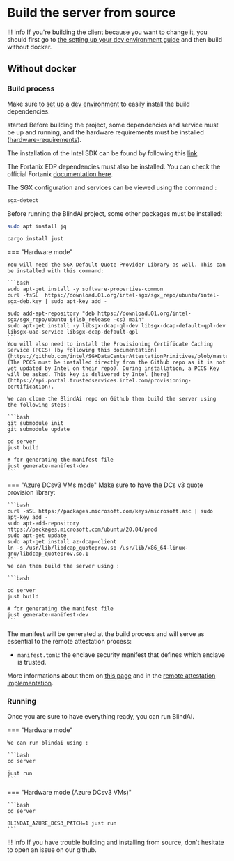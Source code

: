 # Build the server from source

!!! info
    If you're building the client because you want to change it, you should first go to [the setting up your dev environment guide](../contributing/setting-up-your-dev-environment.md) and then build without docker.

<!-- ## Using Docker 🐳

### Build process

You can build the whole project by using our Docker image. We have set up the Docker image to have a reproducible build no matter the environment. You can start the process with those commands:


=== "Hardware mode"
    ```bash
    cd server

    DOCKER_BUILDKIT=1 docker build \
        --target hardware \
        -t mithrilsecuritysas/blindai-server:latest \
        -f ./docker/build.dockerfile \
        .
    ```
    This will create a manifest file with `allow_debug = false`. To change that, use `-e MANIFEST_ALLOW_DEBUG=true` when building.

=== "Hardware mode (Azure DCsv3 VMs)"
    ```bash
    cd server

    DOCKER_BUILDKIT=1 docker build \
        --target hardware-dcsv3 \
        -t mithrilsecuritysas/blindai-server-dcsv3:latest \
        -f ./docker/build.dockerfile \
        .
    ```
    This will create a manifest file with `allow_debug = false`. To change that, use `-e MANIFEST_ALLOW_DEBUG=true` when building.

!!! info
    If your goal is to obtain a manifest.toml file to connect to a distant server. You should build the image in hardware mode (sgx support isn't needed for compilation). You can then extract it by running:
    ```bash
    docker run --rm <image_name> cat /root/manifest.toml > manifest.toml
    ``` -->
<!-- 
### Running
You can use these images by following the instructions of either the [deploy on premise guide](../../deploy-on-premise.md) or the [cloud deployment guide](../../cloud-deployment.md).
 -->

## Without docker

### Build process

Make sure to [set up a dev environment](../contributing/setting-up-your-dev-environment.md "mention") to easily install the build dependencies.

started
Before building the project, some dependencies and service must be up and running, and the hardware requirements must be installed ([hardware-requirements](../../tutorials/core/installation.md)).

The installation of the Intel SDK can be found by following this [link](https://github.com/intel/linux-sgx).

The Fortanix EDP dependencies must also be installed. You can check the official Fortanix [documentation here](https://edp.fortanix.com/docs/installation/guide/). 

The SGX configuration and services can be viewed using the command : 

```bash
sgx-detect
```

Before running the BlindAi project, some other packages must be installed: 
```bash
sudo apt install jq

cargo install just
```



=== "Hardware mode"


    You will need the SGX Default Quote Provider Library as well. This can be installed with this command:

    ```bash
    sudo apt-get install -y software-properties-common 
    curl -fsSL  https://download.01.org/intel-sgx/sgx_repo/ubuntu/intel-sgx-deb.key | sudo apt-key add - 

    sudo add-apt-repository "deb https://download.01.org/intel-sgx/sgx_repo/ubuntu $(lsb_release -cs) main" 
    sudo apt-get install -y libsgx-dcap-ql-dev libsgx-dcap-default-qpl-dev libsgx-uae-service libsgx-dcap-default-qpl
    ```    
    You will also need to install the Provisioning Certificate Caching Service (PCCS) [by following this documentation](https://github.com/intel/SGXDataCenterAttestationPrimitives/blob/master/QuoteGeneration/pccs/README.md) (The PCCS must be installed directly from the Github repo as it is not yet updated by Intel on their repo). During installation, a PCCS Key will be asked. This key is delivered by Intel [here](https://api.portal.trustedservices.intel.com/provisioning-certification). 

    We can clone the BlindAi repo on Github then build the server using the following steps:

    ```bash
    git submodule init
    git submodule update

    cd server
    just build 

    # for generating the manifest file 
    just generate-manifest-dev 
    ```

=== "Azure DCsv3 VMs mode"
    Make sure to have the DCs v3 quote provision library:

    ```bash
    curl -sSL https://packages.microsoft.com/keys/microsoft.asc | sudo apt-key add -
    sudo apt-add-repository https://packages.microsoft.com/ubuntu/20.04/prod
    sudo apt-get update
    sudo apt-get install az-dcap-client
    ln -s /usr/lib/libdcap_quoteprov.so /usr/lib/x86_64-linux-gnu/libdcap_quoteprov.so.1
    ```
    We can then build the server using : 

    ```bash

    cd server
    just build 

    # for generating the manifest file 
    just generate-manifest-dev 
    ```

The manifest will be generated at the build process and will serve as essential to the remote attestation process:

* `manifest.toml`: the enclave security manifest that defines which enclave is trusted.


More informations about them on [this page](../../getting-started/confidential_computing.md) and in the [remote attestation implementation](../../security/remote_attestation.md).

### Running

Once you are sure to have everything ready, you can run BlindAI.

=== "Hardware mode"

    We can run blindai using : 

    ```bash
    cd server 

    just run
    ```


=== "Hardware mode (Azure DCsv3 VMs)"



    ```bash
    cd server

    BLINDAI_AZURE_DCS3_PATCH=1 just run 
    ```


!!! info
    If you have trouble building and installing from source, don't hesitate to open an issue on our github.  
